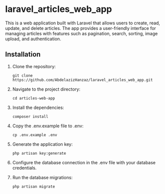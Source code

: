 # laravel_articles_web_app
This is a web application built with Laravel that allows users to create, read, update, and delete articles. The app provides a user-friendly interface for managing articles with features such as pagination, search, sorting, image upload, and authentication.
## Installation

1. Clone the repository:

   ```shell
   git clone https://github.com/AbdelazizHanzaz/laravel_articles_web_app.git
   
2. Navigate to the project directory:

   ```shell
   cd articles-web-app

3. Install the dependencies:

   ```shell
   composer install
   
4. Copy the .env.example file to .env:

   ```shell
   cp .env.example .env

5. Generate the application key:
   
    ```shell
   php artisan key:generate
    
6. Configure the database connection in the .env file with your database credentials.

7. Run the database migrations:

     ```shell
   php artisan migrate
   
